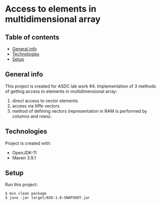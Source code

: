 # Access to elements in multidimensional array

## Table of contents

* [General info](#general-info)
* [Technologies](#technologies)
* [Setup](#setup)

## General info

This project is created for ASDC lab work #4. Implementation of 3 methods of getting access
to elements in multidimensional array:

1. direct access to vector elements
2. access via Iliffe vectors
3. method of defining vectors (representation in RAM is performed by columns and rows).

## Technologies

Project is created with:

* OpenJDK-11
* Maven 3.9.1

## Setup

Run this project:

```
$ mvn clean package
$ java -jar target/ASD-1.0-SNAPSHOT.jar
```